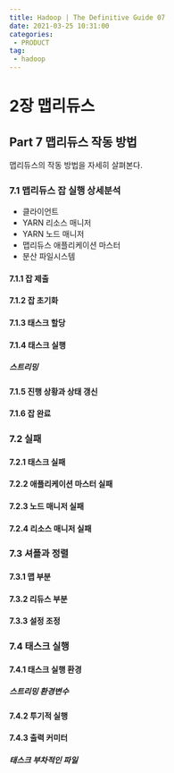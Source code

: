 ```yaml
---
title: Hadoop | The Definitive Guide 07
date: 2021-03-25 10:31:00
categories:
 - PRODUCT
tag:
 - hadoop
---
```


# 2장 맵리듀스

## Part 7 맵리듀스 작동 방법

맵리듀스의 작동 방법을 자세히 살펴본다.

<!-- more -->

### 7.1 맵리듀스 잡 실행 상세분석

- 클라이언트
- YARN 리소스 매니저
- YARN 노드 매니저
- 맵리듀스 애플리케이션 마스터
- 분산 파일시스템



#### 7.1.1 잡 제출

#### 7.1.2 잡 초기화

#### 7.1.3 태스크 할당

#### 7.1.4 태스크 실행

##### 스트리밍

#### 7.1.5 진행 상황과 상태 갱신

#### 7.1.6 잡 완료

### 7.2 실패

#### 7.2.1 태스크 실패

#### 7.2.2 애플리케이션 마스터 실패

#### 7.2.3 노드 매니저 실패

#### 7.2.4 리소스 매니저 실패

### 7.3 셔플과 정렬

#### 7.3.1 맵 부분

#### 7.3.2 리듀스 부분

#### 7.3.3 설정 조정

### 7.4 태스크 실행

#### 7.4.1 태스크 실행 환경

##### 스트리밍 환경변수

#### 7.4.2 투기적 실행

#### 7.4.3 출력 커미터

##### 태스크 부차적인 파일